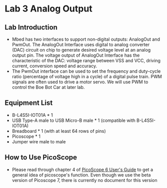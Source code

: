 # Lab 3 Analog Output

## Lab Introduction

- Mbed has two interfaces to support non-digital outputs: AnalogOut and PwmOut. The AnalogOut Interface uses digital to analog converter (DAC) circuit on chip to generate desired voltage level at an analog output pin. The voltage output of AnalogOut Interface has the characteristic of the DAC: voltage range between VSS and VCC, driving current, conversion speed and accuracy.
- The PwmOut interface can be used to set the frequency and duty-cycle ratio (percentage of voltage high in a cycle) of a digital pulse train. PWM signals are often used to drive a motor servo. We will use PWM to control the Boe Bot Car at later lab.

## Equipment List
- B-L4S5I-IOT01A * 1
- USB Type-A male to USB Micro-B male * 1 (compatible with B-L4S5I-IOT01A)
- Breadboard * 1 (with at least 64 rows of pins)
- Picoscope * 1
- Jumper wire male to male

## How to Use PicoScope
- Please read through chapter 4 of [PicoScope 6 User's Guide](https://www.picotech.com/download/manuals/picoscope-6-users-guide.pdf) to get a general idea of picoscope's function. Even though we use the beta version of Picoscope 7, there is currently no document for this version
